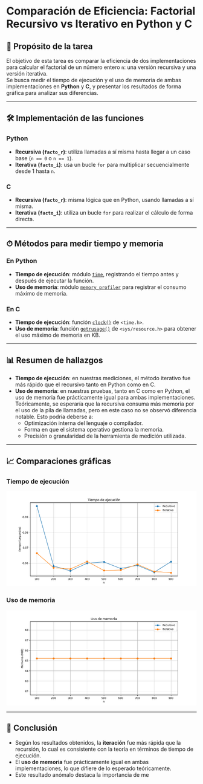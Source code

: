 # Comparación de Eficiencia: Factorial Recursivo vs Iterativo en Python y C

## 📌 Propósito de la tarea
El objetivo de esta tarea es comparar la eficiencia de dos implementaciones para calcular el factorial de un número entero `n`: una versión recursiva y una versión iterativa.  
Se busca medir el tiempo de ejecución y el uso de memoria de ambas implementaciones en **Python** y **C**, y presentar los resultados de forma gráfica para analizar sus diferencias.

---

## 🛠 Implementación de las funciones

### Python
- **Recursiva (`facto_r`)**: utiliza llamadas a sí misma hasta llegar a un caso base (`n == 0` o `n == 1`).
- **Iterativa (`facto_i`)**: usa un bucle `for` para multiplicar secuencialmente desde 1 hasta `n`.

### C
- **Recursiva (`facto_r`)**: misma lógica que en Python, usando llamadas a sí misma.
- **Iterativa (`facto_i`)**: utiliza un bucle `for` para realizar el cálculo de forma directa.

---

## ⏱ Métodos para medir tiempo y memoria

### En Python
- **Tiempo de ejecución**: módulo [`time`](https://docs.python.org/3/library/time.html), registrando el tiempo antes y después de ejecutar la función.
- **Uso de memoria**: módulo [`memory_profiler`](https://pypi.org/project/memory-profiler/) para registrar el consumo máximo de memoria.

### En C
- **Tiempo de ejecución**: función [`clock()`](https://cplusplus.com/reference/ctime/clock/) de `<time.h>`.
- **Uso de memoria**: función [`getrusage()`](https://man7.org/linux/man-pages/man2/getrusage.2.html) de `<sys/resource.h>` para obtener el uso máximo de memoria en KB.

---

## 📊 Resumen de hallazgos
- **Tiempo de ejecución**: en nuestras mediciones, el método iterativo fue más rápido que el recursivo tanto en Python como en C.
- **Uso de memoria**: en nuestras pruebas, tanto en C como en Python, el uso de memoria fue prácticamente igual para ambas implementaciones.  
  Teóricamente, se esperaría que la recursiva consuma más memoria por el uso de la pila de llamadas, pero en este caso no se observó diferencia notable. Esto podría deberse a:
  - Optimización interna del lenguaje o compilador.
  - Forma en que el sistema operativo gestiona la memoria.
  - Precisión o granularidad de la herramienta de medición utilizada.

---

## 📈 Comparaciones gráficas

### Tiempo de ejecución
![Tiempo de ejecución](pyhton/tiempo.png)

### Uso de memoria
![Uso de memoria](pyhton/memory.png)

---

## 🚀 Conclusión
- Según los resultados obtenidos, la **iteración** fue más rápida que la recursión, lo cual es consistente con la teoría en términos de tiempo de ejecución.
- El **uso de memoria** fue prácticamente igual en ambas implementaciones, lo que difiere de lo esperado teóricamente.  
- Este resultado anómalo destaca la importancia de me